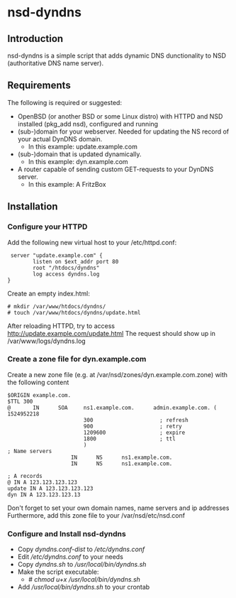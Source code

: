 # nsd-dyndns

## Introduction

nsd-dyndns is a simple script that adds dynamic DNS dunctionality to NSD (authoritative DNS name server).

## Requirements

The following is required or suggested:

  * OpenBSD (or another BSD or some Linux distro) with HTTPD and NSD installed (pkg_add nsd), configured and running
  * (sub-)domain for your webserver. Needed for updating the NS record of your actual DynDNS domain.
    * In this example: update.example.com
  * (sub-)domain that is updated dynamically. 
    * In this example: dyn.example.com
  * A router capable of sending custom GET-requests to your DynDNS server.
    * In this example: A FritzBox
 
 ## Installation
 
 ### Configure your HTTPD
 
 Add the following new virtual host to your /etc/httpd.conf:
 
```
 server "update.example.com" {
        listen on $ext_addr port 80
        root "/htdocs/dyndns"
        log access dyndns.log
}
```
 
Create an empty index.html:
 
```
# mkdir /var/www/htdocs/dyndns/
# touch /var/www/htdocs/dyndns/update.html
```

After reloading HTTPD, try to access http://update.example.com/update.html
The request should show up in /var/www/logs/dyndns.log

### Create a zone file for dyn.example.com

Create a new zone file (e.g. at /var/nsd/zones/dyn.example.com.zone) with the following content

```
$ORIGIN example.com.
$TTL 300
@       IN      SOA     ns1.example.com.      admin.example.com. (
1524952218
                        300                     ; refresh
                        900                     ; retry
                        1209600                 ; expire
                        1800                    ; ttl
                        )
; Name servers
                    IN      NS      ns1.example.com.
                    IN      NS      ns1.example.com.

; A records
@ IN A 123.123.123.123
update IN A 123.123.123.123
dyn IN A 123.123.123.13
```

Don't forget to set your own domain names, name servers and ip addresses
Furthermore, add this zone file to your /var/nsd/etc/nsd.conf

### Configure and Install nsd-dyndns

  * Copy _dyndns.conf-dist_ to _/etc/dyndns.conf_
  * Edit _/etc/dyndns.conf_ to your needs
  * Copy _dyndns.sh_ to _/usr/local/bin/dyndns.sh_
  * Make the script executable:
    * _# chmod u+x /usr/local/bin/dyndns.sh_
  * Add _/usr/local/bin/dyndns.sh_ to your crontab
  
```
 
```




```
 
```




```
 
```



```
 
```
